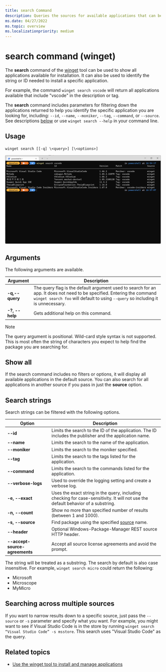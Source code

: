 ```yaml
---
title: search Command
description: Queries the sources for available applications that can be installed
ms.date: 04/27/2022
ms.topic: overview
ms.localizationpriority: medium
---
```


# search command (winget)

The **search** command of the [winget](index.md) tool can be used to show all applications available for installation. It can also be used to identify the string or ID needed to install a specific application.

For example, the command `winget search vscode` will return all applications available that include "vscode" in the description or tag.

The **search** command includes parameters for filtering down the applications returned to help you identify the specific application you are looking for, including: `--id`, `--name`, `--moniker`, `--tag`, `--command`, or `--source`. See descriptions [below](#search-strings) or use `winget search --help` in your command line.

## Usage

`winget search [[-q] \<query>] [\<options>]`

![Screenshot of the Windows Power Shell window displaying the results of the winget search.](./images/search.png)

## Arguments

The following arguments are available.

| Argument  | Description |
 --------------|-------------|
| **-q,--query** |  The query flag is the default argument used to search for an app. It does not need to be specified. Entering the command `winget search foo` will default to using `--query` so including it is unnecessary.|
| **-?, --help** |  Gets additional help on this command. |

> [!NOTE]
> The query argument is positional. Wild-card style syntax is not supported. This is most often the string of characters you expect to help find the package you are searching for.

## Show all

If the search command includes no filters or options, it will display all available applications in the default source. You can also search for all applications in another source if you pass in just the **source** option.

## Search strings

Search strings can be filtered with the following options.

| Option  | Description |
 --------------|-------------|
| **--id**        |   Limits the search to the ID of the application. The ID includes the publisher and the application name. |
| **--name**      |  Limits the search to the name of the application. |
| **--moniker**  |    Limits the search to the moniker specified. |
| **--tag**    |  Limits the search to the tags listed for the application. |
| **--command**   |   Limits the search to the commands listed for the application. |
| **--verbose-logs** | Used to override the logging setting and create a verbose log. |
| **-e, --exact**  |     Uses the exact string in the query, including checking for case-sensitivity. It will not use the default behavior of a substring.  |  
| **-n, --count**      |  Show no more than specified number of results (between 1 and 1000). |
| **-s, --source**     |  Find package using the specified [source](source.md) name. |
| **--header** | Optional Windows-Package-Manager REST source HTTP header. |
| **--accept-source-agreements** | Accept all source license agreements and avoid the prompt. |

The string will be treated as a substring. The search by default is also case insensitive. For example, `winget search micro` could return the following:

* Microsoft
* Microscope
* MyMicro

## Searching across multiple sources

If you want to narrow results down to a specific source, just pass the `--source` or `-s` parameter and specify what you want. For example, you might want to see if Visual Studio Code is in the store by running `winget search “Visual Studio Code” -s msstore`. This search uses "Visual Studio Code" as the query.

## Related topics

* [Use the winget tool to install and manage applications](index.md)